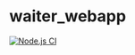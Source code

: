 # waiter_webapp
[![Node.js CI](https://github.com/WalterBM68/waiter_webapp/actions/workflows/node.js.yml/badge.svg)](https://github.com/WalterBM68/waiter_webapp/actions/workflows/node.js.yml)